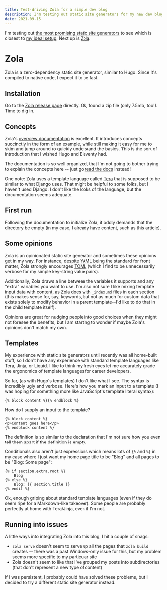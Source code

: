 ```yaml
---
title: Test-driving Zola for a simple dev blog
description: I'm testing out static site generators for my new dev blog. Here's my first experience with Zola.
date: 2021-09-15
---
```


I'm testing out [the most promising static site generators](comparison.md) to see which is closest to [my ideal setup](overview.md). Next up is [Zola](https://www.getzola.org/).

# Zola
Zola is a zero-dependency static site generator, similar to Hugo. Since it's compiled to native code, I expect it to be fast.

## Installation
Go to the [Zola release page](https://github.com/getzola/zola/releases) directly. Ok, found a zip file (only 7.5mb, too!). Time to dig in.

## Concepts
Zola's [overview documentation](https://www.getzola.org/documentation/getting-started/overview/) is excellent. It introduces concepts succinctly in the form of an example, while still making it easy for me to skim and jump around to quickly understand the basics. This is the sort of introduction that I wished Hugo and Eleventy had.

The documentation is so well organized, that I'm not going to bother trying to explain the concepts here -- just go [read the docs](https://www.getzola.org/documentation/getting-started/overview/) instead!

One note: Zola uses a template language called [Tera](https://tera.netlify.app/docs#templates) that is supposed to be similar to what Django uses. That might be helpful to some folks, but I haven't used Django. I don't like the looks of the language, but the documentation seems adequate.

## First run
Following the documentation to initialize Zola, it oddly demands that the directory be empty (in my case, I already have content, such as this article).

## Some opinions
Zola is an opinionated static site generator and sometimes these opinions get in my way. For instance, despite [YAML](https://en.wikipedia.org/wiki/YAML) being the standard for front matter, Zola strongly encourages [TOML](https://toml.io/en/) (which I find to be unnecessarily verbose for my simple key-string value pairs).

Additionally, Zola draws a line between the variables it supports and any "extra" variables you want to use. I'm also not sure I like mixing template input data with content, as Zola does with `_index.md` files in each section (this makes sense for, say, keywords, but not as much for custom data that exists solely to modify behavior in a parent template--I'd like to do that in the child template itself).

Opinions are great for nudging people into good choices when they might not foresee the benefits, but I am starting to wonder if maybe Zola's opinions don't match my own.

## Templates
My experience with static site generators until recently was all home-built stuff, so I don't have any experience with standard template languages like Tera, Jinja, or Liquid. I like to think my fresh eyes let me accurately grade the ergonomics of template languages for career developers.

So far, (as with Hugo's templates) I don't like what I see. The syntax is incredibly ugly and verbose. Here's how you mark an input to a template (I was hoping for something more like JavaScript's template literal syntax):

```jinja
{% block content %}{% endblock %}
```

How do I supply an input to the template?

```jinja
{% block content %}
<p>Content goes here</p>
{% endblock content %}
```

The definition is so similar to the declaration that I'm not sure how you even tell them apart if the definition is empty.

Conditionals also aren't just expressions which means lots of `{%` and `%}` in my case where I just want my home page title to be "Blog" and all pages to be "Blog: Some page":

```jinja
{% if section.extra.root %}
    Blog
{% else %}
    Blog: {{ section.title }}
{% endif %}
```

Ok, enough griping about standard template languages (even if they do seem ripe for a Markdown-like takeover). Some people are probably perfectly at home with Tera/Jinja, even if I'm not.

## Running into issues
A little ways into integrating Zola into this blog, I hit a couple of snags:

* `zola serve` doesn't seem to serve up all the pages that `zola build` creates -- there was a past Windows-only issue for this, but my problem seems more specific to my particular site
* Zola doesn't seem to like that I've grouped my posts into subdirectories (that don't represent a new type of content)

If I was persistent, I probably could have solved these problems, but I decided to try a different static site generator instead.
